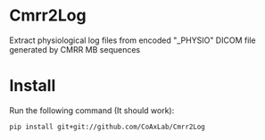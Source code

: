 # Cmrr2Log

Extract physiological log files from encoded "_PHYSIO" DICOM file generated by CMRR MB sequences


# Install

Run the following command (It should work):

    pip install git+git://github.com/CoAxLab/Cmrr2Log
